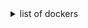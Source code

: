 <details>
    <summary>list of dockers</summary>
<br>

1. Ubuntu.    
2. Kalilinux.
3. and etc ...

</details>
